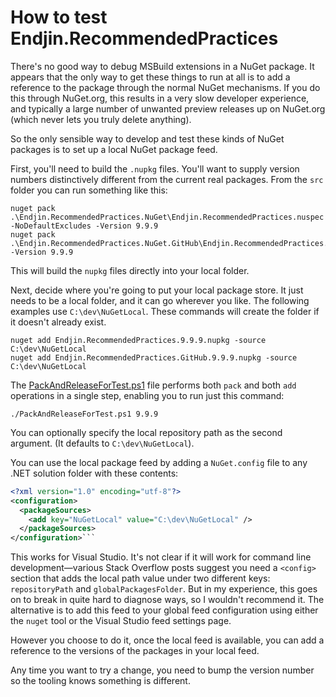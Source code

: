 # How to test Endjin.RecommendedPractices

There's no good way to debug MSBuild extensions in a NuGet package. It appears that the only way to get these things to run at all is to add a reference to the package through the normal NuGet mechanisms. If you do this through NuGet.org, this results in a very slow developer experience, and typically a large number of unwanted preview releases up on NuGet.org (which never lets you truly delete anything).

So the only sensible way to develop and test these kinds of NuGet packages is to set up a local NuGet package feed.

First, you'll need to build the `.nupkg` files. You'll want to supply version numbers distinctively different from the current real packages. From the `src` folder you can run something like this:

```
nuget pack .\Endjin.RecommendedPractices.NuGet\Endjin.RecommendedPractices.nuspec -NoDefaultExcludes -Version 9.9.9
nuget pack .\Endjin.RecommendedPractices.NuGet.GitHub\Endjin.RecommendedPractices.GitHub.nuspec -Version 9.9.9
```

This will build the `nupkg` files directly into your local folder.

Next, decide where you're going to put your local package store. It just needs to be a local folder, and it can go wherever you like. The following examples use `C:\dev\NuGetLocal`. These commands will create the folder if it doesn't already exist.

```
nuget add Endjin.RecommendedPractices.9.9.9.nupkg -source C:\dev\NuGetLocal
nuget add Endjin.RecommendedPractices.GitHub.9.9.9.nupkg -source C:\dev\NuGetLocal
```

The [PackAndReleaseForTest.ps1](../../src/PackAndReleaseForTest.ps1) file performs both `pack` and both `add` operations in a single step, enabling you to run just this command:

```
./PackAndReleaseForTest.ps1 9.9.9
```

You can optionally specify the local repository path as the second argument. (It defaults to `C:\dev\NuGetLocal`).


You can use the local package feed by adding a `NuGet.config` file to any .NET solution folder with these contents:

```xml
<?xml version="1.0" encoding="utf-8"?>
<configuration>
  <packageSources>
    <add key="NuGetLocal" value="C:\dev\NuGetLocal" />
  </packageSources>
</configuration>```
```

This works for Visual Studio. It's not clear if it will work for command line development—various Stack Overflow posts suggest you need a `<config>` section that adds the local path value under two different keys: `repositoryPath` and `globalPackagesFolder`. But in my experience, this goes on to break in quite hard to diagnose ways, so I wouldn't recommend it. The alternative is to add this feed to your global feed configuration using either the `nuget` tool or the Visual Studio feed settings page.

However you choose to do it, once the local feed is available, you can add a reference to the versions of the packages in your local feed.

Any time you want to try a change, you need to bump the version number so the tooling knows something is different.